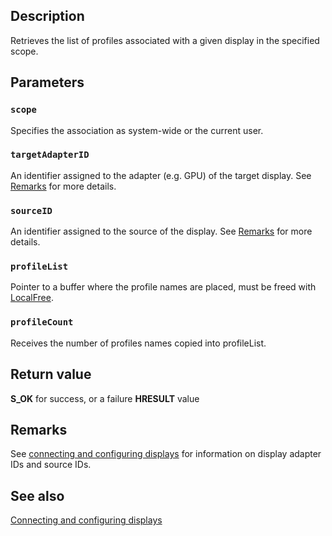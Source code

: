 ## Description

Retrieves the list of profiles associated with a given display in the specified scope.

## Parameters

### `scope`

Specifies the association as system-wide or the current user.

### `targetAdapterID`

An identifier assigned to the adapter (e.g. GPU) of the target display. See [Remarks](https://learn.microsoft.com/windows/win32/api/icm/nf-icm-colorprofilegetdisplaylist#remarks) for more details.

### `sourceID`

An identifier assigned to the source of the display. See [Remarks](https://learn.microsoft.com/windows/win32/api/icm/nf-icm-colorprofilegetdisplaylist#remarks) for more details.

### `profileList`

Pointer to a buffer where the profile names are placed, must be freed with [LocalFree](https://learn.microsoft.com/windows/win32/api/winbase/nf-winbase-localfree).

### `profileCount`

Receives the number of profiles names copied into profileList.

## Return value

**S_OK** for success, or a failure **HRESULT** value

## Remarks

See [connecting and configuring displays](https://learn.microsoft.com/windows-hardware/drivers/display/connecting-and-configuring-displays) for information on display adapter IDs and source IDs.

## See also

[Connecting and configuring displays](https://learn.microsoft.com/windows-hardware/drivers/display/connecting-and-configuring-displays)